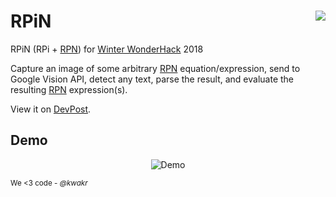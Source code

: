 # RPiN <img align="right" src="https://forthebadge.com/images/badges/60-percent-of-the-time-works-every-time.svg">

RPiN (RPi + [RPN][rpn]) for [Winter WonderHack](http://winterwonderhack.org) 2018

Capture an image of some arbitrary [RPN][rpn] equation/expression, send to Google Vision API, detect any text, parse the result, and evaluate the resulting [RPN][rpn] expression(s).

View it on [DevPost][devpost].

## Demo

<p align="center">
  <img src="demo.gif" alt="Demo">
</p>

<sub>We &lt;3 code - <em>@kwakr</sub>

[rpn]: https://en.wikipedia.org/wiki/Reverse_Polish_notation
[devpost]: https://devpost.com/software/rpin
